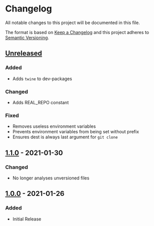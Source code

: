 Changelog
=========
All notable changes to this project will be documented in this file.

The format is based on [Keep a Changelog](http://keepachangelog.com/en/1.0.0/)
and this project adheres to [Semantic Versioning](http://semver.org/spec/v2.0.0.html).

[Unreleased](https://github.com/jshwi/pyaud/compare/v1.1.0...HEAD)
------------------------------------------------------------------------
### Added
- Adds ``twine`` to dev-packages

### Changed
- Adds REAL_REPO constant

### Fixed
- Removes useless environment variables
- Prevents environment variables from being set without prefix
- Ensures dest is always last argument for ``git clone``

[1.1.0](https://github.com/jshwi/pyaud/releases/tag/v1.1.0) - 2021-01-30
------------------------------------------------------------------------
### Changed
- No longer analyses unversioned files

[1.0.0](https://github.com/jshwi/pyaud/releases/tag/v1.0.0) - 2021-01-26
------------------------------------------------------------------------
### Added
- Initial Release
